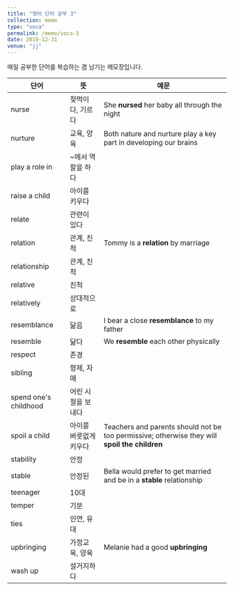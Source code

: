 ```yaml
---
title: "영어 단어 공부 3"
collection: memo
type: "voca"
permalink: /memo/voca-3
date: 2019-12-31
venue: "jj"
---
```


매일 공부한 단어를 복습하는 겸 남기는 메모장입니다.

| 단어            | 뜻   |  예문                                                            |
| --------         | ------ | ------------------------------------------------------------ |
| nurse | 젖먹이다, 기르다 | She **nursed** her baby all through the night |
| nurture | 교육, 양육 | Both nature and nurture play a key part in developing our brains |
| play a role in | ~에서 역할을 하다 |
| raise a child | 아이를 키우다 |
| relate | 관련이 있다 |
| relation | 관계, 친척 | Tommy is a **relation** by marriage |
| relationship | 관계, 친척 |
| relative | 친척 |
| relatively | 상대적으로 |
| resemblance | 닮음 | I bear a close **resemblance** to my father |
| resemble | 닮다 | We **resemble** each other physically |
| respect | 존경 |
| sibling | 형제, 자매 |
| spend one's childhood | 어린 시절을 보내다 |
| spoil a child | 아이를 버릇없게 키우다 | Teachers and parents should not be too permissive; otherwise they will **spoil the children** |
| stability | 안정 |
| stable | 안정된 | Bella would prefer to get married and be in a **stable** relationship |
| teenager | 10대 |
| temper | 기분 |
| ties | 인연, 유대 |
| upbringing | 가정교육, 양육 | Melanie had a good **upbringing** |
| wash up | 설거지하다 |

